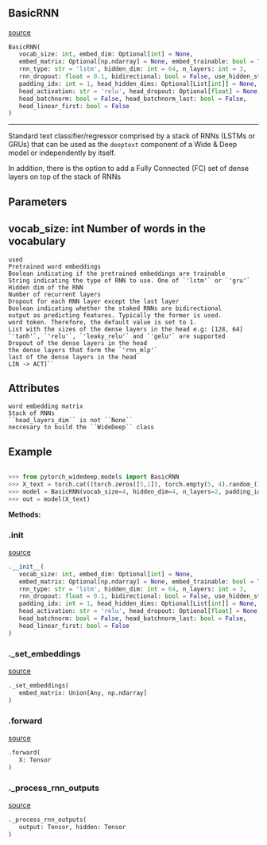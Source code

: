 #


## BasicRNN
[source](https://github.com/jrzaurin/pytorch-widedeep/blob/master/pytorch_widedeep/models/text/basic_rnn.py/#L11)
```python 
BasicRNN(
   vocab_size: int, embed_dim: Optional[int] = None,
   embed_matrix: Optional[np.ndarray] = None, embed_trainable: bool = True,
   rnn_type: str = 'lstm', hidden_dim: int = 64, n_layers: int = 3,
   rnn_dropout: float = 0.1, bidirectional: bool = False, use_hidden_state: bool = True,
   padding_idx: int = 1, head_hidden_dims: Optional[List[int]] = None,
   head_activation: str = 'relu', head_dropout: Optional[float] = None,
   head_batchnorm: bool = False, head_batchnorm_last: bool = False,
   head_linear_first: bool = False
)
```


---
Standard text classifier/regressor comprised by a stack of RNNs
(LSTMs or GRUs) that can be used as the ``deeptext`` component of a Wide &
Deep model or independently by itself.

In addition, there is the option to add a Fully Connected (FC) set of
dense layers on top of the stack of RNNs

Parameters
----------
vocab_size: int
Number of words in the vocabulary
---
    used
    Pretrained word embeddings
    Boolean indicating if the pretrained embeddings are trainable
    String indicating the type of RNN to use. One of `'lstm'` or `'gru'`
    Hidden dim of the RNN
    Number of recurrent layers
    Dropout for each RNN layer except the last layer
    Boolean indicating whether the staked RNNs are bidirectional
    output as predicting features. Typically the former is used.
    word token. Therefore, the default value is set to 1.
    List with the sizes of the dense layers in the head e.g: [128, 64]
    `'tanh'`, `'relu'`, `'leaky_relu'` and `'gelu'` are supported
    Dropout of the dense layers in the head
    the dense layers that form the `'rnn_mlp'`
    last of the dense layers in the head
    LIN -> ACT]``

Attributes
----------
    word embedding matrix
    Stack of RNNs
    ``head_layers_dim`` is not ``None``
    neccesary to build the ``WideDeep`` class

Example
--------

```python

>>> from pytorch_widedeep.models import BasicRNN
>>> X_text = torch.cat((torch.zeros([5,1]), torch.empty(5, 4).random_(1,4)), axis=1)
>>> model = BasicRNN(vocab_size=4, hidden_dim=4, n_layers=2, padding_idx=0, embed_dim=4)
>>> out = model(X_text)
```


**Methods:**


### .__init__
[source](https://github.com/jrzaurin/pytorch-widedeep/blob/master/pytorch_widedeep/models/text/basic_rnn.py/#L88)
```python
.__init__(
   vocab_size: int, embed_dim: Optional[int] = None,
   embed_matrix: Optional[np.ndarray] = None, embed_trainable: bool = True,
   rnn_type: str = 'lstm', hidden_dim: int = 64, n_layers: int = 3,
   rnn_dropout: float = 0.1, bidirectional: bool = False, use_hidden_state: bool = True,
   padding_idx: int = 1, head_hidden_dims: Optional[List[int]] = None,
   head_activation: str = 'relu', head_dropout: Optional[float] = None,
   head_batchnorm: bool = False, head_batchnorm_last: bool = False,
   head_linear_first: bool = False
)
```


### ._set_embeddings
[source](https://github.com/jrzaurin/pytorch-widedeep/blob/master/pytorch_widedeep/models/text/basic_rnn.py/#L195)
```python
._set_embeddings(
   embed_matrix: Union[Any, np.ndarray]
)
```


### .forward
[source](https://github.com/jrzaurin/pytorch-widedeep/blob/master/pytorch_widedeep/models/text/basic_rnn.py/#L183)
```python
.forward(
   X: Tensor
)
```


### ._process_rnn_outputs
[source](https://github.com/jrzaurin/pytorch-widedeep/blob/master/pytorch_widedeep/models/text/basic_rnn.py/#L224)
```python
._process_rnn_outputs(
   output: Tensor, hidden: Tensor
)
```


